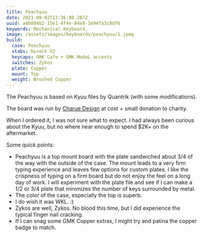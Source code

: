 ```yaml
---
title: Peachyuu
date: 2021-08-02T12:36:08.287Z
uuid: a4b094b2-15e1-4f4e-84e8-1e94fa3c8df6
keywords: Mechanical Keyboard,
image: /assets/images/keyboards/peachyuu/1.jpeg
build:
  case: Peachyuu
  stabs: Durock V2
  keycaps: GMK Cafe + GMK ModoL accents
  switches: Zykos
  plate: Copper
  mount: Top
  weight: Brushed Copper
---
```


The Peachyuu is based on Kyuu files by Quantrik (with some modifications).

The board was run by [Charue Design](https://charue-design.com/) at cost + small donation to charity.

When I ordered it, I was not sure what to expect. I had always been curious about the Kyuu, but no where near enough to spend $2K+ on the aftermarket.

Some quick points:

- Peachyuu is a top mount board with the plate sandwiched about 3/4 of the way with the outside of the case. The mount leads to a very firm typing experience and leaves few options for custom plates. I like the crispness of typing on a firm board but do not enjoy the feel on a long day of work. I will experiment with the plate file and see if I can make a 1/2 or 3/4 plate that minimizes the number of keys surrounded by metal.
- The color of the case, especially the top is superb.
- I do wish it was WKL. :)
- Zykos are well, Zykos. No blood this time, but I did experience the typical finger nail cracking.
- If I can snag some GMK Copper extras, I might try and patina the copper badge to match.
